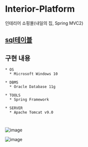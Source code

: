 # Interior-Platform
인테리어 쇼핑몰(내일의 집, Spring MVC2)

## [sql테이블](https://github.com/adbackend/Interior-Platform/blob/master/src/main/webapp/sql/LastEdit_table.sql)<br/>


## 구현 내용

```
* OS
  * Microsoft Windows 10
  
* DBMS
  * Oracle Database 11g

* TOOLS
  * Spring Framework
  
* SERVER
  * Apache Tomcat v9.0

  

```

![image](https://user-images.githubusercontent.com/94349690/147401592-f5c00fa9-dfc6-4131-b466-60b05d88065b.png)

![image](https://user-images.githubusercontent.com/94349690/147401611-35171fe1-67d3-4ef2-9cdf-8f663b8e6951.png)




